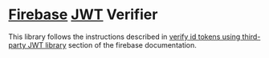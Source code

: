 # [Firebase] [JWT] Verifier

This library follows the instructions described in [verify id tokens using third-party JWT library](https://firebase.google.com/docs/auth/admin/verify-id-tokens#verify_id_tokens_using_a_third-party_jwt_library) section of the firebase documentation.

[Firebase]: https://firebase.google.com/ "Firebase"
[JWT]: https://jwt.io/ "JWT"